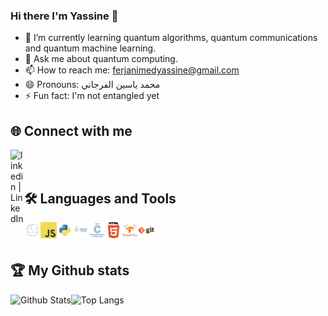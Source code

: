 ### Hi there I'm Yassine 👋



- 🌱 I’m currently learning quantum algorithms, quantum communications and quantum machine learning.
- 💬 Ask me about quantum computing.
- 📫 How to reach me: ferjanimedyassine@gmail.com
- 😄 Pronouns: محمد ياسين الفرجاني
- ⚡ Fun fact: I'm not entangled yet

## 🌐 Connect with me
[<img align="left" alt="linkedin | LinkedIn" width="22px" src="https://cdn.jsdelivr.net/npm/simple-icons@v3/icons/linkedin.svg" />][linkedin]

<br />

<br />

## 🛠️ Languages and Tools
<img align="left" alt="Qiskit" width="26px" src="https://raw.githubusercontent.com/AkashGutha/Qiskit-Snippets/master/assets/qiskit.gif" />
<img align="left" alt="JavaScript" width="26px" src="https://raw.githubusercontent.com/github/explore/80688e429a7d4ef2fca1e82350fe8e3517d3494d/topics/javascript/javascript.png" />
<img align="left" alt="Python" width="26px" src="https://raw.githubusercontent.com/github/explore/80688e429a7d4ef2fca1e82350fe8e3517d3494d/topics/python/python.png" />
<img align="left" alt="Java" width="26px" src="https://raw.githubusercontent.com/github/explore/80688e429a7d4ef2fca1e82350fe8e3517d3494d/topics/java/java.png" />
<img align="left" alt="C" width="26px" src="https://raw.githubusercontent.com/github/explore/80688e429a7d4ef2fca1e82350fe8e3517d3494d/topics/c/c.png" />
<img align="left" alt="HTML5" width="26px" src="https://raw.githubusercontent.com/github/explore/80688e429a7d4ef2fca1e82350fe8e3517d3494d/topics/html/html.png" />
<img align="left" alt="Tensorflow" width="26px" src="https://raw.githubusercontent.com/github/explore/80688e429a7d4ef2fca1e82350fe8e3517d3494d/topics/tensorflow/tensorflow.png" />
<img align="left" alt="Git" width="26px" src="https://raw.githubusercontent.com/github/explore/80688e429a7d4ef2fca1e82350fe8e3517d3494d/topics/git/git.png" />

<br />
<br />

## 🏆 My Github stats

<img alt="Github Stats" align="left" src="https://github-readme-stats.codestackr.vercel.app/api?username=FerjaniMY&show_icons=true&theme=algolia" />
<img alt="Top Langs" align="left" src="https://github-readme-stats.vercel.app/api/top-langs/?username=FerjaniMY&theme=algolia" />

[linkedin]: https://www.linkedin.com/in/med-yassine-ferjani/
